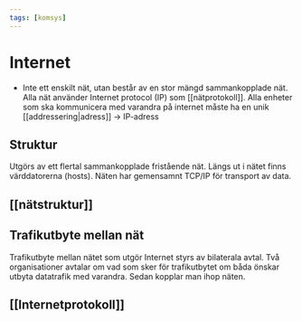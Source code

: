 ```yaml
---
tags: [komsys]
---
```

# Internet
- Inte ett enskilt nät, utan består av en stor mängd sammankopplade nät. Alla nät använder Internet protocol (IP) som [[nätprotokoll]]. Alla enheter som ska kommunicera med varandra på internet måste ha en unik [[addressering|adress]] $\rightarrow$ IP-adress

## Struktur
Utgörs av ett flertal sammankopplade fristående nät. Längs ut i nätet finns värddatorerna (hosts). Näten har gemensamnt TCP/IP för transport av data. 

## [[nätstruktur]]

## Trafikutbyte mellan nät
Trafikutbyte mellan nätet som utgör Internet styrs av bilaterala avtal. Två organisationer avtalar om vad som sker för trafikutbytet om båda önskar utbyta datatrafik med varandra. Sedan kopplar man ihop näten.

## [[Internetprotokoll]]